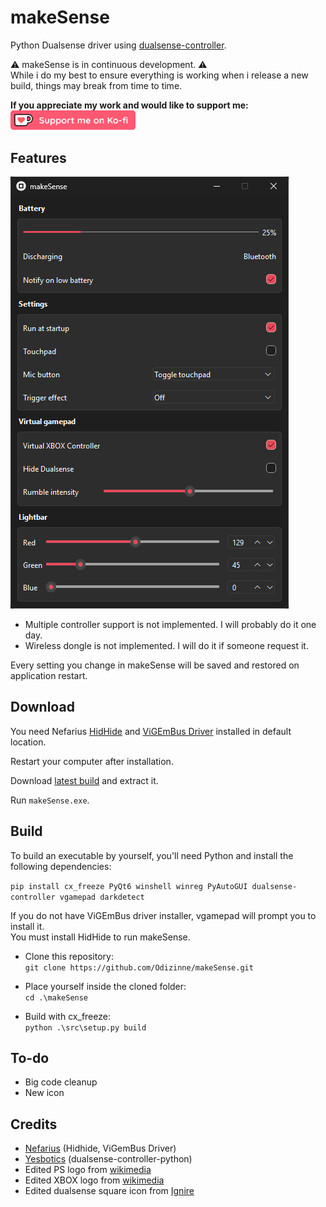 # makeSense

Python Dualsense driver using [dualsense-controller](https://github.com/yesbotics/dualsense-controller-python).

⚠️ makeSense is in continuous development. ⚠️  
While i do my best to ensure everything is working when i release a new build, things may break from time to time. 

**If you appreciate my work and would like to support me:**<br/>
<a href="https://ko-fi.com/odizinne">
  <img src="assets/kofi_button_red.png" alt="Ko-fi" width="200" height="auto">
</a>

## Features

![image](assets/makeSense_screenshot.png)

- Multiple controller support is not implemented. I will probably do it one day.  
- Wireless dongle is not implemented. I will do it if someone request it.

Every setting you change in makeSense will be saved and restored on application restart.

## Download

You need Nefarius [HidHide](https://github.com/nefarius/HidHide/releases/download/v1.5.230.0/HidHide_1.5.230_x64.exe) and [ViGEmBus Driver](https://github.com/nefarius/ViGEmBus/releases/download/v1.22.0/ViGEmBus_1.22.0_x64_x86_arm64.exe) installed in default location.

Restart your computer after installation.

Download [latest build](https://github.com/Odizinne/makeSense/releases/) and extract it.

Run `makeSense.exe`.

## Build

To build an executable by yourself, you'll need Python and install the following dependencies:

`pip install cx_freeze PyQt6 winshell winreg PyAutoGUI dualsense-controller vgamepad darkdetect`

If you do not have ViGEmBus driver installer, vgamepad will prompt you to install it.  
You must install HidHide to run makeSense.

- Clone this repository:  
`git clone https://github.com/Odizinne/makeSense.git`

- Place yourself inside the cloned folder:  
`cd .\makeSense`

- Build with cx_freeze:  
`python .\src\setup.py build`

## To-do
- Big code cleanup
- New icon

## Credits

- [Nefarius](https://github.com/nefarius) (Hidhide, ViGemBus Driver)
- [Yesbotics](https://github.com/yesbotics) (dualsense-controller-python)
- Edited PS logo from [wikimedia](https://commons.wikimedia.org/wiki/File:PlayStation_logo.svg)
- Edited XBOX logo from [wikimedia](https://commons.wikimedia.org/wiki/File:Xbox_Logo.svg)
- Edited dualsense square icon from [Ignire](https://next.nexusmods.com/profile/Ignire/about-me?gameId=1392)
